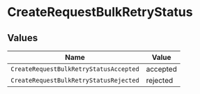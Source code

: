 # CreateRequestBulkRetryStatus


## Values

| Name                                   | Value                                  |
| -------------------------------------- | -------------------------------------- |
| `CreateRequestBulkRetryStatusAccepted` | accepted                               |
| `CreateRequestBulkRetryStatusRejected` | rejected                               |